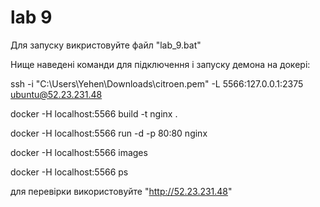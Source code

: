 # lab 9



Для запуску викристовуйте файл "lab_9.bat"

Нище наведені команди для підключення і запуску демона на докері:

 
ssh -i "C:\Users\Yehen\Downloads\citroen.pem" -L 5566:127.0.0.1:2375 ubuntu@52.23.231.48


docker -H localhost:5566 build -t nginx .

docker -H localhost:5566 run -d -p 80:80 nginx

docker -H localhost:5566 images

docker -H localhost:5566 ps

для перевірки використовуйте "http://52.23.231.48"


